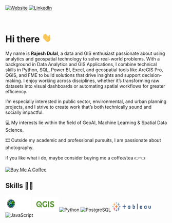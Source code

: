 
[![Website](https://img.shields.io/badge/Website%20-%20GeoRajesh%20-%20blue)](http://dulalrajesh.com.np)
[![LinkedIn](https://img.shields.io/badge/LinkedIn%20-%20georajesh%20-%20blue)](https://www.linkedin.com/in/georajesh/)

<br>

# Hi there <img src="wave.gif" width="30px">

My name is <b>Rajesh Dulal</b>, a data and GIS enthusiast passionate about using analytics and geospatial technology to solve real-world problems. With a background in Data Analytics and GIS Applications, I combine technical skills in Python, SQL, Power BI, Excel, and geospatial tools like ArcGIS Pro, QGIS, and FME to build solutions that drive insights and support decision-making. I enjoy working across disciplines, whether it’s transforming raw datasets into visual dashboards or automating spatial workflows for greater efficiency.

I’m especially interested in public sector, environmental, and urban planning projects, and I strive to create work that’s both technically sound and socially impactful.

💻 My interests lie within the field of GeoAI, Machine Learning & Spatial Data Science.

🎞️ Outside my academic and professional pursuits, I am passionate about photography.

if you like what i do, maybe consider buying me a coffee/tea 👉👈

<a href="https://buymeacoffee.com/georajesh" target="_blank"><img src="https://cdn.buymeacoffee.com/buttons/v2/default-red.png" alt="Buy Me A Coffee" width="150" ></a>


## Skills 💪🏻
<span align="left">
<img src="Esri_Suite.png" width="80" height="50" alt="esri Suits" />
<img src="QGIS.png" width="80" height="45" alt="QGIS" />
<img src="https://cdn.jsdelivr.net/gh/devicons/devicon@latest/icons/python/python-original-wordmark.svg" width="40" height="40" alt="Python" />
<img src="https://cdn.jsdelivr.net/gh/devicons/devicon@latest/icons/postgresql/postgresql-original.svg" width="40" height="40" alt="PostgreSQL" />
<img src="Tableau.png" width="120" height="30" alt="Tableau" />
<img src="https://cdn.jsdelivr.net/gh/devicons/devicon@latest/icons/javascript/javascript-original.svg" width="36" height="36" alt="JavaScript" />
</span>

              
